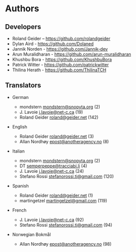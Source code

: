 # Authors


## Developers

* Roland Geider – <https://github.com/rolandgeider>
* Dylan Aird - <https://github.com/Dolaned>
* Jannik Norden - <https://github.com/Jannik-dev>
* Arun Muralidharan - <https://github.com/arun-muralidharan>
* Khushbu Bora - <https://github.com/KhushbuBora>
* Patrick Witter - <https://github.com/patrickwitter>
* Thilina Herath - <https://github.com/ThilinaTCH>

## Translators

* German

    * mondstern <mondstern@snopyta.org> (2)
    * J. Lavoie <j.lavoie@net-c.ca> (19)
    * Roland Geider <roland@geider.net> (142)


* English

    * Roland Geider <roland@geider.net> (3)
    * Allan Nordhøy <epost@anotheragency.no> (8)


* Italian

    * mondstern <mondstern@snopyta.org> (2)
    * DT <semperpeppe@tracciabi.li> (4)
    * J. Lavoie <j.lavoie@net-c.ca> (24)
    * Stefano Rossi <stefanorossi.ti@gmail.com> (120)


* Spanish

    * Roland Geider <roland@geider.net> (1)
    * martingetzel <martingetzel@gmail.com> (119)


* French

    * J. Lavoie <j.lavoie@net-c.ca> (92)
    * Stefano Rossi <stefanorossi.ti@gmail.com> (94)


* Norwegian Bokmål

    * Allan Nordhøy <epost@anotheragency.no> (98)